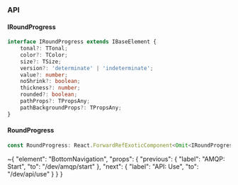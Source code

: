 

### API

#### IRoundProgress

```ts
interface IRoundProgress extends IBaseElement {
    tonal?: TTonal;
    color?: TColor;
    size?: TSize;
    version?: 'determinate' | 'indeterminate';
    value?: number;
    noShrink?: boolean;
    thickness?: number;
    rounded?: boolean;
    pathProps?: TPropsAny;
    pathBackgroundProps?: TPropsAny;
}
```

#### RoundProgress

```ts
const RoundProgress: React.ForwardRefExoticComponent<Omit<IRoundProgress, "ref"> & React.RefAttributes<unknown>>;
```


~{
  "element": "BottomNavigation",
  "props": {
    "previous": {
      "label": "AMQP: Start",
      "to": "/dev/amqp/start"
    },
    "next": {
      "label": "API: Use",
      "to": "/dev/api/use"
    }
  }
}
